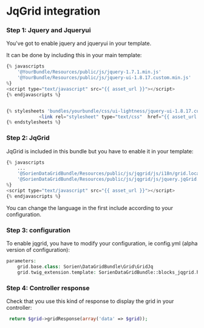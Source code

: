 JqGrid integration
===================================

### Step 1: Jquery and Jqueryui

You've got to enable jquery and jqueryui in your template.


It can be done by including this in your main template:


``` php
{% javascripts
    '@YourBundle/Resources/public/js/jquery-1.7.1.min.js'
    '@YourBundle/Resources/public/js/jquery-ui-1.8.17.custom.min.js'
%}
<script type="text/javascript" src="{{ asset_url }}"></script>
{% endjavascripts %}


{% stylesheets 'bundles/yourbundle/css/ui-lightness/jquery-ui-1.8.17.custom.css' filter='cssrewrite' %}
            <link rel="stylesheet" type="text/css"  href="{{ asset_url }}" />
{% endstylesheets %}
```

### Step 2: JqGrid

JqGrid is included in this bundle but you have to enable it in your template:

``` php
{% javascripts
    ...
    '@SorienDataGridBundle/Resources/public/js/jqgrid/js/i18n/grid.locale-fr.js'
    '@SorienDataGridBundle/Resources/public/js/jqgrid/js/jquery.jqGrid.min.js'
%}
<script type="text/javascript" src="{{ asset_url }}"></script>
{% endjavascripts %}
```

You can change the language in the first include according to your configuration.

### Step 3: configuration

To enable jqgrid, you have to modify your configuration, ie config.yml (alpha version of configuration):

``` php
parameters:
    grid.base.class: Sorien\DataGridBundle\Grid\GridJq
    grid.twig_extension.template: SorienDataGridBundle::blocks_jqgrid.html.twig
```

### Step 4: Controller response

Check that you use this kind of response to display the grid in your controller:

``` php
 return $grid->gridResponse(array('data' => $grid));
```
